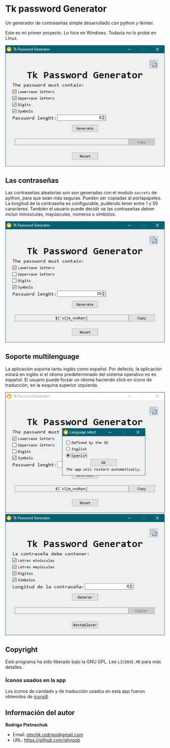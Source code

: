 # Tk password Generator
Un generador de contraseñas simple desarrollado con python y tkinter.

Este es mi primer proyecto. Lo hice en Windows. Todavía no lo probé en Linux.

![Tk Password Generator](res/screen1.png)

## Las contraseñas
Las contraseñas aleatorias son son generadas con el modulo `secrets` de python, para que sean más seguras. Pueden ser copiadas al portapapeles.  
La longitud de la contraseña es configurable, pudiendo tener entre 1 y 50 caracteres. También el usuario puede decidir se las contraseñas deben incluir minúsculas, mayúsculas, números o símbolos.

![Las contraseñas](res/screen2.png)

## Soporte multilenguage
La aplicación soporta tanto inglés como español. Por defecto, la aplicación estará en inglés si el idioma predeterminado del sistema operativo no es español. El usuario puede forzar un idioma haciendo click en ícono de traducción, en la esquina superior izquierda.

![Cambiando el languaje](res/screen3.png)
![Usando la app en español](res/screen4.png)

## Copyright
Este programa ha sido liberado bajo la GNU GPL. Lee `LICENSE.MD` para más detalles.

### Íconos usados en la app
Los iconos de candado y de traducción usados en esta app fueron obtenidos de [icons8](https://icons8.com).

## Información del autor
**Rodrigo Pietnechuk**  
- Email: ptnchk.rodrigo@gmail.com  
- URL: https://github.com/ghnoob